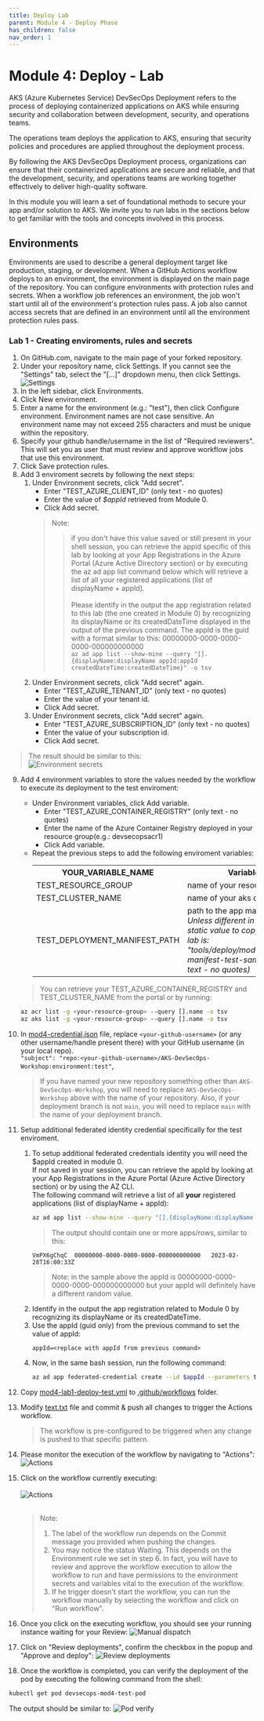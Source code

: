 ```yaml
---
title: Deploy Lab
parent: Module 4 - Deploy Phase
has_children: false
nav_order: 1
---
```

# Module 4: Deploy - Lab
AKS (Azure Kubernetes Service) DevSecOps Deployment refers to the process of deploying containerized applications on AKS while ensuring security and collaboration between development, security, and operations teams.

The operations team deploys the application to AKS, ensuring that security policies and procedures are applied throughout the deployment process.

By following the AKS DevSecOps Deployment process, organizations can ensure that their containerized applications are secure and reliable, and that the development, security, and operations teams are working together effectively to deliver high-quality software.

In this module you will learn a set of foundational methods to secure your app and/or solution to AKS. We invite you to run labs in the sections below to get familiar with the tools and concepts involved in this process.  

## Environments
Environments are used to describe a general deployment target like production, staging, or development. When a GitHub Actions workflow deploys to an environment, the environment is displayed on the main page of the repository. 
You can configure environments with protection rules and secrets. When a workflow job references an environment, the job won't start until all of the environment's protection rules pass. A job also cannot access secrets that are defined in an environment until all the environment protection rules pass.
### **Lab 1 - Creating enviroments, rules and secrets**

1. On GitHub.com, navigate to the main page of your forked repository.
2. Under your repository name, click  Settings. If you cannot see the "Settings" tab, select the "[...]"  dropdown menu, then click Settings.
![Settings](../../assets/images/module4/repo-settings.webp "Settings")
3. In the left sidebar, click Environments.
4. Click New environment.
5. Enter a name for the environment (e.g.: "test"), then click Configure environment. Environment names are not case sensitive. An environment name may not exceed 255 characters and must be unique within the repository.
6. Specify your github handle/username in the list of "Required reviewers". This will set you as user that must review and approve workflow jobs that use this environment.
7. Click Save protection rules.
8. Add 3 enviroment secrets by following the next steps:
    1. Under Environment secrets, click "Add secret".
        - Enter "TEST_AZURE_CLIENT_ID" (only text - no quotes)
        - Enter the value of <i>$appId</i> retrieved from Module 0.
        - Click Add secret.
        > Note: <br>
        >> if you don't have this value saved or still present in your shell session, you can retrieve the appid specific of this lab by looking at your App Registrations in the Azure Portal (Azure Active Directory section) or by executing the az ad app list command below which will retrieve a list of all your registered applications (list of displayName + appId).<br><br>
        >> Please identify in the output the app registration related to this lab (the one created in Module 0) by recognizing its displayName or its createdDateTime displayed in the output of the previous command. The appId is the guid with a format similar to this: 00000000-0000-0000-0000-000000000000<br>
`
az ad app list --show-mine --query "[].{displayName:displayName appId:appId createdDateTime:createdDateTime}" -o tsv 
`
    2. Under Environment secrets, click "Add secret" again.
        - Enter "TEST_AZURE_TENANT_ID" (only text - no quotes)
        - Enter the value of your tenant id.
        - Click Add secret.
    3. Under Environment secrets, click "Add secret" again.
        - Enter "TEST_AZURE_SUBSCRIPTION_ID" (only text - no quotes)
        - Enter the value of your subscription id.
        - Click Add secret.
> The result should be similar to this:<br>
        ![Environment secrets](../../assets/images/module4/environment-secrets.webp)

9. Add 4 environment variables to store the values needed by the workflow to execute its deployment to the test enviroment:
    - Under Environment variables, click Add variable.
        - Enter "TEST_AZURE_CONTAINER_REGISTRY" (only text - no quotes)
        - Enter the name of the Azure Container Registry deployed in your resource group(e.g.: devsecopsacr1)        
        - Click Add variable. 
    - Repeat the previous steps to add the following enviroment variables:<br>
        <table> 
        <tr><th>YOUR_VARIABLE_NAME </th><th> Variable value </th></tr>
        <tr><td>TEST_RESOURCE_GROUP</td><td> name of your resource group </td></tr>
        <tr><td>TEST_CLUSTER_NAME </td><td> name of your aks cluster </td></tr>
        <tr><td>TEST_DEPLOYMENT_MANIFEST_PATH </td><td> path to the app manifest. <br><i>Unless different in your fork, the static value to copy as value in this lab is: "tools/deploy/module4/deployment-manifest-test-sample.yaml" (only text - no quotes) </i>  </td></tr>
        </table>
        
    > You can retrieve your TEST_AZURE_CONTAINER_REGISTRY and TEST_CLUSTER_NAME from the portal or by running:
    ```bash
    az acr list -g <your-resource-group> --query [].name -o tsv
    az aks list -g <your-resource-group> --query [].name -o tsv
    ```

10. In [mod4-credential.json](../../../tools/deploy/module4/mod4-credential.json) file, replace `<your-github-username>` (or any other username/handle present there) with your GitHub username (in your local repo).<br>
    `"subject": "repo:<your-github-username>/AKS-DevSecOps-Workshop:environment:test"`,   
    > If you have named your new repository something other than `AKS-DevSecOps-Workshop`, you will need to replace `AKS-DevSecOps-Workshop` above with the name of your repository. 
    > Also, if your deployment branch is not `main`, you will need to replace `main` with the name of your deployment branch.
11. Setup additional federated identity credential specifically for the test enviroment. 
    1. To setup additional federated credentials identity you will need the $appId created in module 0. <br>If not saved in your session, you can retrieve the appId by looking at your App Registrations in the Azure Portal (Azure Active Directory section) or by using the AZ CLI. <br>The following command will retrieve a list of all <b>your</b> registered applications (list of displayName + appId):
        ```bash 
        az ad app list --show-mine --query "[].{displayName:displayName appId:appId createdDateTime:createdDateTime}" -o tsv
        ``` 
        > The output should contain one or more apps/rows, similar to this:
        ```
        VmPX6gChqC  00000000-0000-0000-0000-000000000000   2023-02-28T16:00:33Z
        ```
        > Note: in the sample above the appId is 00000000-0000-0000-0000-000000000000 but your appId will definitely have a different random value.
    2. Identify in the output the app registration related to Module 0 by recognizing its displayName or its createdDateTime. <br> 
    3. Use the appId (guid only) from the previous command to set the value of appId: 
        ```
        appId=<replace with appId from previous command>
        ```
    4. Now, in the same bash session, run the following command:
        ```bash
        az ad app federated-credential create --id $appId --parameters tools/deploy/module4/mod4-credential.json
        ```
12. Copy [mod4-lab1-deploy-test.yml](../../../tools/tools/deploy/module4/mod4-lab1-deploy-test.yml) to [.github/workflows](../../../.github/workflows/) folder.
13. Modify [text.txt](../../../tools/deploy/module4/text.txt) file and commit & push all changes to trigger the Actions workflow.
    > The workflow is pre-configured to be triggered when any change is pushed to that specific pattern. 
14. Please monitor the execution of the workflow by navigating to "Actions":
![Actions](../../assets/images/module4/actions-workflow-execution.webp)
15. Click on the workflow currently executing:<br><br>![Actions](../../assets/images/module4/worflow-run-executing.webp)<br><br>
    > Note:
    > 1. The label of the workflow run depends on the Commit message you provided when pushing the changes. 
    > 2. You may notice the status Waiting. This depends on the Environment rule we set in step 6. In fact, you will have to review and approve the workflow execution to allow the workflow to run and have permissions to the environment secrets and variables vital to the execution of the workflow. 
    > 3. If he trigger doesn't start the workflow, you can run the workflow manually by selecting the workflow and click on "Run workflow".
16. Once you click on the executing workflow, you should see your running instance waiting for your Review:
![Manual dispatch](../../assets/images/module4/workflow-waiting-review.webp)
17. Click on "Review deployments", confirm the checkbox in the popup and "Approve and deploy":
![Review deployments](../../assets/images/module4/review-deployment-confirm-popup.webp)
18. Once the workflow is completed, you can verify the deployment of the pod by executing the following command from the shell:
```bash
kubectl get pod devsecops-mod4-test-pod 
```
The output should be similar to:
![Pod verify](../../assets/images/module4/kubectl-pod-verify-result.webp)
